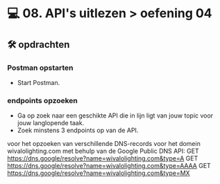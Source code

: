 # 💻 08. API's uitlezen > oefening 04

## 🛠️ opdrachten

### Postman opstarten

 - Start Postman.

### endpoints opzoeken

 - Ga op zoek naar een geschikte API die in lijn ligt van jouw topic voor jouw langlopende taak.
 - Zoek minstens 3 endpoints op van de API.

voor het opzoeken van verschillende DNS-records voor het domein wivalolighting.com met behulp van de Google Public DNS API:
GET https://dns.google/resolve?name=wivalolighting.com&type=A
GET https://dns.google/resolve?name=wivalolighting.com&type=AAAA
GET https://dns.google/resolve?name=wivalolighting.com&type=MX



